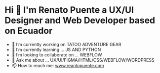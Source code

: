 <H1> Hi 👋 I'm Renato Puente a UX/UI Designer and Web Developer based on Ecuador</H1>


- 🔭 I’m currently working on TATOO ADVENTURE GEAR
- 🌱 I’m currently learning ... JS AND PYTHON
- 👯 I’m looking to collaborate on ... WEBFLOW
- 💬 Ask me about ... UX/UI/FIGMA/HTML/CSS/WEBFLOW/WORDPRESS
- 📫 How to reach me: www.reantopuente.com
